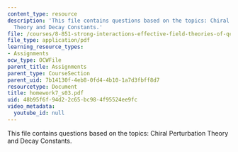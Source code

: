 ```yaml
---
content_type: resource
description: 'This file contains questions based on the topics: Chiral Perturbation
  Theory and Decay Constants.'
file: /courses/8-851-strong-interactions-effective-field-theories-of-qcd-spring-2006/48b95f6f94d22c65bc984f95524ee9fc_homework7_s03.pdf
file_type: application/pdf
learning_resource_types:
- Assignments
ocw_type: OCWFile
parent_title: Assignments
parent_type: CourseSection
parent_uid: 7b14130f-4eb8-0fd4-4b10-1a7d3fbff8d7
resourcetype: Document
title: homework7_s03.pdf
uid: 48b95f6f-94d2-2c65-bc98-4f95524ee9fc
video_metadata:
  youtube_id: null
---
```

This file contains questions based on the topics: Chiral Perturbation Theory and Decay Constants.

